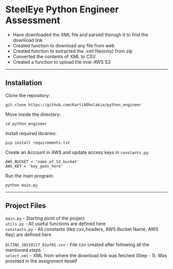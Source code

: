 # SteelEye Python Engineer Assessment

- Have downloaded the XML file and parsed thorugh it to find the download link
- Created function to download any file from web
- Created function to extracted the .xml file(only) from zip
- Converted the contents of XML to CSV
- Created a function to upload file over AWS S3

---
## Installation

Clone the repository:

	git clone https://github.com/KartikDholakia/python_engineer

Move inside the directory:

	cd python_engineer

Install required libraries:

	pip install requirements.txt

Create an Account in AWS and update access keys in `constants.py`:

	AWS_BUCKET = 'name_of_S3_bucket'
	AWS_KEY = 'key_goes_here'

Run the main program:

	python main.py

---

## Project Files

`main.py` - Starting point of the project \
`utils.py` - All useful functions are defined here \
`constants.py` - All constants (like csv_headers, AWS Bucket Name, AWS Key) are defined here 

`DLTINS_20210117_01of01.csv` - File csv created after following all the mentioned steps \
`select.xml` - XML from where the download link was fetched (Step - 1). Was provided in the assignment iteself